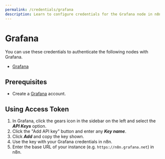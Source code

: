 ```yaml
---
permalink: /credentials/grafana
description: Learn to configure credentials for the Grafana node in n8n
---
```


# Grafana

You can use these credentials to authenticate the following nodes with Grafana.
- [Grafana](../../nodes-library/nodes/Grafana/README.md)

## Prerequisites

- Create a [Grafana](https://grafana.com/) account.

## Using Access Token

1. In Grafana, click the gears icon in the sidebar on the left and select the ***API Keys*** option.
2. Click the "Add API key" button and enter any ***Key name***.
3. Click ***Add*** and copy the key shown.
4. Use the key with your Grafana credentials in n8n.
5. Enter the base URL of your instance (e.g. `https://n8n.grafana.net`) in n8n.
